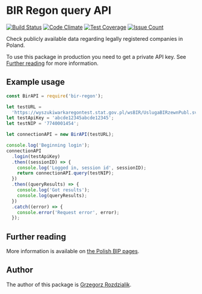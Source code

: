 # BIR Regon query API

[![Build Status](https://travis-ci.org/Gelio/bir-regon.svg?branch=master)](https://travis-ci.org/Gelio/bir-regon)
[![Code Climate](https://codeclimate.com/github/Gelio/bir-regon/badges/gpa.svg)](https://codeclimate.com/github/Gelio/bir-regon)
[![Test Coverage](https://codeclimate.com/github/Gelio/bir-regon/badges/coverage.svg)](https://codeclimate.com/github/Gelio/bir-regon/coverage)
[![Issue Count](https://codeclimate.com/github/Gelio/bir-regon/badges/issue_count.svg)](https://codeclimate.com/github/Gelio/bir-regon)

Check publicly available data regarding legally registered companies in Poland.

To use this package in production you need to get a private API key. See [Further reading](#further-reading) for more information.

## Example usage

```javascript
const BirAPI = require('bir-regon');

let testURL =
  'https://wyszukiwarkaregontest.stat.gov.pl/wsBIR/UslugaBIRzewnPubl.svc';
let testApiKey = 'abcde12345abcde12345';
let testNIP = '7740001454';

let connectionAPI = new BirAPI(testURL);

console.log('Beginning login');
connectionAPI
  .login(testApiKey)
  .then((sessionID) => {
    console.log('Logged in, session id', sessionID);
    return connectionAPI.query(testNIP);
  })
  .then((queryResults) => {
    console.log('Got results');
    console.log(queryResults);
  })
  .catch((error) => {
    console.error('Request error', error);
  });
```

## Further reading

More information is available on [the Polish BIP pages](http://bip.stat.gov.pl/dzialalnosc-statystyki-publicznej/rejestr-regon/interfejsyapi/jak-skorzystac-informacja-dla-podmiotow-komercyjnych/).

## Author

The author of this package is [Grzegorz Rozdzialik](voreny.gelio@gmail.com).
